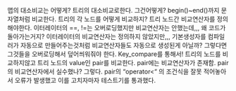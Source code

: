 맵의 대소비교는 어떻게?
	트리의 대소비교로한다. 그건어떻게?
		begin()~end()까지 문자열처럼 비교한다.
			트리의 각 노드를 어떻게 비교하지? 트리 노드간 비교연산자를 정의해야한다.
				이터레이터의 ==, !=는 오버로딩했지만 비교연산자는 안했는데,,, 왜 코드가 돌아가는거지?
				이터레이터의 비교연산자는 정의하지 않았지만,,, 기본생성자를 컴파일러가 자동으로 만들어주는것처럼 비교연산자들도 자동으로 생성된게 아닐까?
				그렇다면 그것들을 오버로딩해서 덮어씌워줘야 한다. Key_compare를 통해서!
			트리의 노드를 비교하지않고 트리 노드의 value인 pair를 비교한다. pair에는 비교연산자가 존재함.
			pair의 비교연산자에서 실수했나?
			그렇다. pair의 “operator<“ 의 조건식을 잘못 적어놓아서 오류가 발생했고 이를 고치자마자 테스트기를 통과했다.
